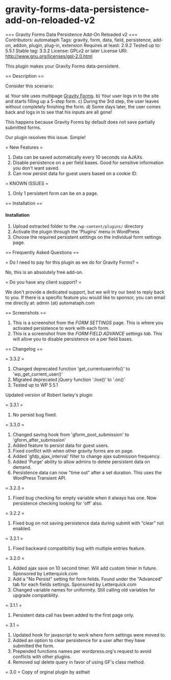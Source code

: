 # gravity-forms-data-persistence-add-on-reloaded-v2
=== Gravity Forms Data Persistence Add-On Reloaded v2 ===
Contributors: automataph
Tags: gravity, form, data, field, persistence, add-on, addon, plugin, plug-in, extension
Requires at least: 2.9.2
Tested up to: 5.5.1
Stable tag: 3.3.2
License: GPLv2 or later
License URI: http://www.gnu.org/licenses/gpl-2.0.html


This plugin makes your Gravity Forms data-persistent.

== Description ==

Consider this scenario:

a) Your site uses multipage <a href="http://www.gravityforms.com/" target="_blank">Gravity Forms</a>.
b) Your user logs in to the site and starts filling up a 5-step form.
c) During the 3rd step, the user leaves without completely finishing the form.
d) Some days later, the user comes back and logs in to see that his inputs are all gone!

This happens because Gravity Forms by default does not save partially submitted forms.

Our plugin resolves this issue. Simple!

= New Features =
1. Data can be saved automatically every 10 seconds via AJAXs.
2. Disable persistence on a per field bases. Good for sensitive information you don't want saved.
3. Can now persist data for guest users based on a cookie ID.

= KNOWN ISSUES =
1. Only 1 persistent form can be on a page.

== Installation ==


<h4>Installation</h4>

1. Upload extracted folder to the `/wp-content/plugins/` directory
2. Activate the plugin through the 'Plugins' menu in WordPress
3. Choose the required persistent settings on the individual form settings page.

== Frequently Asked Questions ==

= Do I need to pay for this plugin as we do for Gravity Forms? =

No, this is an absolutely free add-on.

= Do you have any client support? =

We don't provide a dedicated support, but we will try our best to reply back to you.
If there is a specific feature you would like to sponsor, you can email me directly at: admin (at) automataph.com

== Screenshots ==

1. This is a screenshot from the *FORM SETTINGS* page. This is where you activated persistence to work with each form. 
2. This is a screenshot from the *FORM FIELD ADVANCE* settings *tab*. This will allow you to disable persistence on a per field bases.

== Changelog ==

= 3.3.2 =
1. Changed deprecated function 'get_currentuserinfo()' to 'wp_get_current_user()'
2. Migrated deprecated jQuery function '.live()' to '.on()'
3. Tested up to WP 5.5.1

Updated version of Robert Iseley's plugin

= 3.3.1 =
1. No persist bug fixed.

= 3.3.0 =
1. Changed saving hook from 'gform_post_submission' to 'gform_after_submission'
2. Added feature to persist data for guest users.
3. Fixed conflict with when other gravity forms are on page.
4. Added 'gfdp_ajax_interval' filter to change ajax submission frequency.
5. Added 'Purge' ability to allow admins to delete persistent data on demand.
6. Persistence data can now "time out" after a set duration. This uses the WordPress Transient API.

= 3.2.3 =
1. Fixed bug checking for empty variable when it always has one. Now persistence checking looking for 'off' also.

= 3.2.2 =
1. Fixed bug on not saving persistence data during submit with “clear” not enabled.

= 3.2.1 =
1. Fixed backward compatibiltiy bug with multiple entries feature.

= 3.2.0 =
1. Added ajax save on 10 second timer. Will add custom timer in future. Sponsored by Letterquick.com
2. Add a "No Persist" setting for form feilds. Found under the "Advanced" tab for each fields settings. Sponsored by Letterquick.com
3. Changed variable names for uniformity. Still calling old variables for upgrade compatiblity.

= 3.1.1 =
1. Persistent data call has been added to the first page only. 

= 3.1 =
1. Updated hook for javascript to work where form settings were moved to.
2. Added an option to clear persistence for a user after they have submitted the form.
3. Prepended functions names per wordpress.org's request to avoid conflicts with other plugins.
4. Removed sql delete query in favor of using GF's class method.

= 3.0 =
Copy of orginal plugin by asthait
